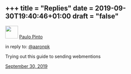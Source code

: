 +++
title = "Replies"
date = 2019-09-30T19:40:46+01:00
draft = "false"
---

<!doctype html>
<meta charset="utf-8">
<title>Reply to Aaron</title>
<body>
  <div class="h-entry">
    <div class="u-author h-card">
      <img src="/img/eu.jpg" class="u-photo" width="40">
      <a href="https://paulopinto.xyz/" class="u-url p-name">Paulo Pinto</a>
    </div>
    <p>in reply to: <a class="u-in-reply-to" href="https://aaronparecki.com/2018/06/30/11/your-first-webmention">@aaronpk</a></p>
    <p class="e-content">Trying out this guide to sending webmentions</p>
    <p>
        <a href="https://paulopinto.xyz/page/reply/" class="u-url">
          <time class="dt-published" datetime="2019-09-30T19:00:00+0000">September 30, 2019</time>
        </a>
      </p>
  </div>
</body>